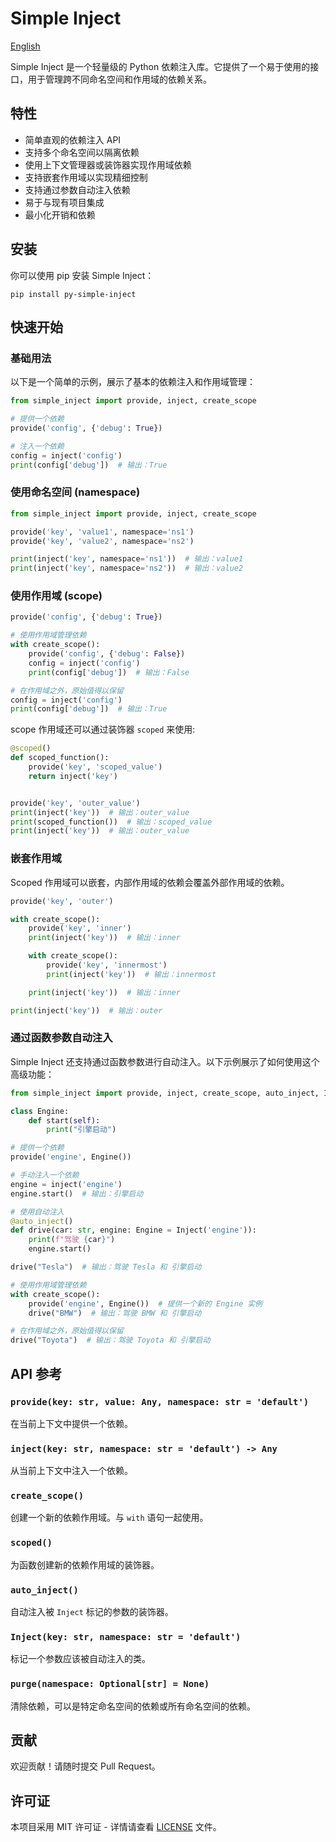 # Simple Inject

[English](README.md)

Simple Inject 是一个轻量级的 Python 依赖注入库。它提供了一个易于使用的接口，用于管理跨不同命名空间和作用域的依赖关系。

## 特性

- 简单直观的依赖注入 API
- 支持多个命名空间以隔离依赖
- 使用上下文管理器或装饰器实现作用域依赖
- 支持嵌套作用域以实现精细控制
- 支持通过参数自动注入依赖
- 易于与现有项目集成
- 最小化开销和依赖

## 安装

你可以使用 pip 安装 Simple Inject：

```
pip install py-simple-inject
```

## 快速开始

### 基础用法

以下是一个简单的示例，展示了基本的依赖注入和作用域管理：

```python
from simple_inject import provide, inject, create_scope

# 提供一个依赖
provide('config', {'debug': True})

# 注入一个依赖
config = inject('config')
print(config['debug'])  # 输出：True
```

### 使用命名空间 (namespace)

```py
from simple_inject import provide, inject, create_scope

provide('key', 'value1', namespace='ns1')
provide('key', 'value2', namespace='ns2')

print(inject('key', namespace='ns1'))  # 输出：value1
print(inject('key', namespace='ns2'))  # 输出：value2

```

### 使用作用域 (scope)

```py
provide('config', {'debug': True})

# 使用作用域管理依赖
with create_scope():
    provide('config', {'debug': False})
    config = inject('config')
    print(config['debug'])  # 输出：False

# 在作用域之外，原始值得以保留
config = inject('config')
print(config['debug'])  # 输出：True
```

scope 作用域还可以通过装饰器 `scoped` 来使用:

```py
@scoped()
def scoped_function():
    provide('key', 'scoped_value')
    return inject('key')


provide('key', 'outer_value')
print(inject('key'))  # 输出：outer_value
print(scoped_function())  # 输出：scoped_value
print(inject('key'))  # 输出：outer_value
```

### 嵌套作用域

Scoped 作用域可以嵌套，内部作用域的依赖会覆盖外部作用域的依赖。

```python
provide('key', 'outer')

with create_scope():
    provide('key', 'inner')
    print(inject('key'))  # 输出：inner

    with create_scope():
        provide('key', 'innermost')
        print(inject('key'))  # 输出：innermost

    print(inject('key'))  # 输出：inner

print(inject('key'))  # 输出：outer
```

### 通过函数参数自动注入

Simple Inject 还支持通过函数参数进行自动注入。以下示例展示了如何使用这个高级功能：

```python
from simple_inject import provide, inject, create_scope, auto_inject, Inject

class Engine:
    def start(self):
        print("引擎启动")

# 提供一个依赖
provide('engine', Engine())

# 手动注入一个依赖
engine = inject('engine')
engine.start()  # 输出：引擎启动

# 使用自动注入
@auto_inject()
def drive(car: str, engine: Engine = Inject('engine')):
    print(f"驾驶 {car}")
    engine.start()

drive("Tesla")  # 输出：驾驶 Tesla 和 引擎启动

# 使用作用域管理依赖
with create_scope():
    provide('engine', Engine())  # 提供一个新的 Engine 实例
    drive("BMW")  # 输出：驾驶 BMW 和 引擎启动

# 在作用域之外，原始值得以保留
drive("Toyota")  # 输出：驾驶 Toyota 和 引擎启动
```

## API 参考

### `provide(key: str, value: Any, namespace: str = 'default')`

在当前上下文中提供一个依赖。

### `inject(key: str, namespace: str = 'default') -> Any`

从当前上下文中注入一个依赖。

### `create_scope()`

创建一个新的依赖作用域。与 `with` 语句一起使用。

### `scoped()`

为函数创建新的依赖作用域的装饰器。

### `auto_inject()`

自动注入被 `Inject` 标记的参数的装饰器。

### `Inject(key: str, namespace: str = 'default')`

标记一个参数应该被自动注入的类。

### `purge(namespace: Optional[str] = None)`

清除依赖，可以是特定命名空间的依赖或所有命名空间的依赖。


## 贡献

欢迎贡献！请随时提交 Pull Request。

## 许可证

本项目采用 MIT 许可证 - 详情请查看 [LICENSE](LICENSE) 文件。